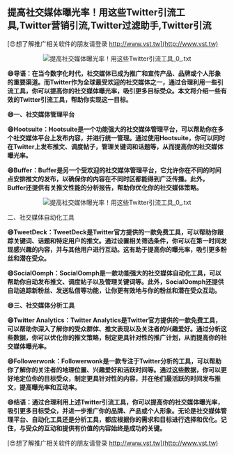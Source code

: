 ## **提高社交媒体曝光率！用这些Twitter引流工具,Twitter营销引流,Twitter过滤助手,Twitter引流**

[😍想了解推广相关软件的朋友请登录 http://www.vst.tw](http://www.vst.tw)

 <center><img src="https://vst.tw/MP4/tuiguang/png/0.png" alt="提高社交媒体曝光率！用这些Twitter引流工具_0_.txt"></center>

**😄导语：在当今数字化时代，社交媒体已成为推广和宣传产品、品牌或个人形象的重要渠道。而Twitter作为全球最受欢迎的社交媒体之一，通过合理利用一些引流工具，你可以提高你的社交媒体曝光率，吸引更多目标受众。本文将介绍一些有效的Twitter引流工具，帮助你实现这一目标。**

**😄一、社交媒体管理平台**

**😄Hootsuite：Hootsuite是一个功能强大的社交媒体管理平台，可以帮助你在多个社交媒体平台上发布内容，并进行统一管理。通过使用Hootsuite，你可以同时在Twitter上发布推文、调度帖子，管理关键词和话题等，从而提高你的社交媒体曝光率。**

**😄Buffer：Buffer是另一个受欢迎的社交媒体管理平台，它允许你在不同的时间点安排推文的发布，以确保你的内容在不同时区都能得到广泛传播。此外，Buffer还提供有关推文性能的分析报告，帮助你优化你的社交媒体策略。**

 <center><img src="https://vst.tw/MP4/tuiguang/png/4.png" alt="提高社交媒体曝光率！用这些Twitter引流工具_0_.txt"></center>

二、社交媒体自动化工具

**😄TweetDeck：TweetDeck是Twitter官方提供的一款免费工具，可以帮助你跟踪关键词、话题和特定用户的推文。通过设置相关筛选条件，你可以在第一时间发现感兴趣的内容，并与其他用户进行互动。这有助于提高你的曝光率，吸引更多粉丝和潜在受众。**

**😄SocialOomph：SocialOomph是一款功能强大的社交媒体自动化工具，可以帮助你自动发布推文、调度帖子以及管理关键词等。此外，SocialOomph还提供自动追踪新粉丝、发送私信等功能，让你更有效地与你的粉丝和潜在受众互动。**

**😄三、社交媒体分析工具**

**😄Twitter Analytics：Twitter Analytics是Twitter官方提供的一款免费工具，可以帮助你深入了解你的受众群体、推文表现以及关注者的兴趣爱好。通过分析这些数据，你可以优化你的推文策略，制定更具针对性的推广计划，从而提高你的社交媒体曝光率。**

**😄Followerwonk：Followerwonk是一款专注于Twitter分析的工具，可以帮助你了解你的关注者的地理位置、兴趣爱好和活跃时间等。通过这些数据，你可以更好地定位你的目标受众，制定更具针对性的内容，并在他们最活跃的时间发布推文，提高曝光率和互动率。**

**😄结语：通过合理利用上述Twitter引流工具，你可以提高你的社交媒体曝光率，吸引更多目标受众，并进一步推广你的品牌、产品或个人形象。无论是社交媒体管理平台、自动化工具还是分析工具，都应根据你的需求和目标进行选择和优化。记住，与受众的互动和提供有价值的内容始终是成功的关键。**

[😍想了解推广相关软件的朋友请登录 http://www.vst.tw](http://www.vst.tw)



